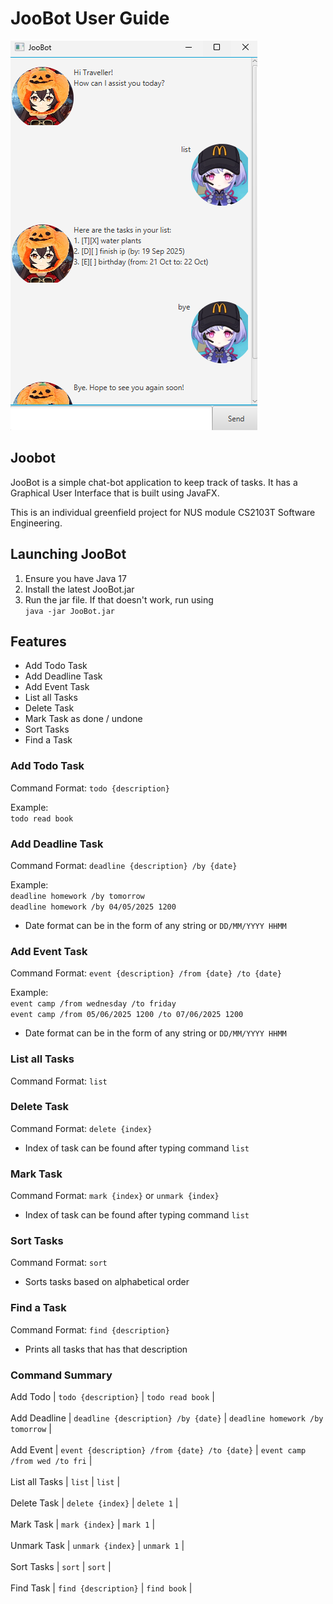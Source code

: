 # JooBot User Guide

![Alt text](./Ui.png)

## Joobot
JooBot is a simple chat-bot application to keep track of tasks.
It has a Graphical User Interface that is built using JavaFX.

This is an individual greenfield project for NUS module CS2103T Software Engineering.

## Launching JooBot

1. Ensure you have Java 17
2. Install the latest JooBot.jar
3. Run the jar file. If that doesn't work, run using<br>
    `java -jar JooBot.jar`

## Features
- Add Todo Task
- Add Deadline Task
- Add Event Task
- List all Tasks
- Delete Task
- Mark Task as done / undone
- Sort Tasks
- Find a Task

### Add Todo Task
Command Format: `todo {description}`

Example: <br>
`todo read book`

### Add Deadline Task
Command Format: `deadline {description} /by {date}`

Example: <br>
`deadline homework /by tomorrow` <br>
`deadline homework /by 04/05/2025 1200`

- Date format can be in the form of any string or `DD/MM/YYYY HHMM`

### Add Event Task
Command Format: `event {description} /from {date} /to {date}`

Example: <br>
`event camp /from wednesday /to friday` <br>
`event camp /from 05/06/2025 1200 /to 07/06/2025 1200`

- Date format can be in the form of any string or `DD/MM/YYYY HHMM`

### List all Tasks
Command Format: `list`

### Delete Task
Command Format: `delete {index}`

- Index of task can be found after typing command `list`


### Mark Task
Command Format: `mark {index}` or `unmark {index}`

- Index of task can be found after typing command `list`

### Sort Tasks
Command Format: `sort`

- Sorts tasks based on alphabetical order

### Find a Task
Command Format: `find {description}`

- Prints all tasks that has that description

### Command Summary
Add Todo       | `todo {description}`                          | `todo read book`                 |<br><br>
Add Deadline   | `deadline {description} /by {date}`           | `deadline homework /by tomorrow` |<br><br>
Add Event      | `event {description} /from {date} /to {date}` | `event camp /from wed /to fri`   |<br><br>
List all Tasks | `list`                                        | `list`                           |<br><br>
Delete Task    | `delete {index}`                              | `delete 1`                       |<br><br>
Mark Task      | `mark {index}`                                | `mark 1`                         |<br><br>
Unmark Task    | `unmark {index}`                              | `unmark 1`                       |<br><br>
Sort Tasks     | `sort`                                        | `sort`                           |<br><br>
Find Task      | `find {description}`                          | `find book`                      |<br><br>